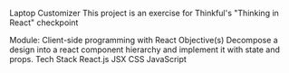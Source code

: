 Laptop Customizer
This project is an exercise for Thinkful's "Thinking in React" checkpoint

Module: Client-side programming with React
Objective(s)
Decompose a design into a react component hierarchy and implement it with state and props.
Tech Stack
React.js
JSX
CSS
JavaScript


